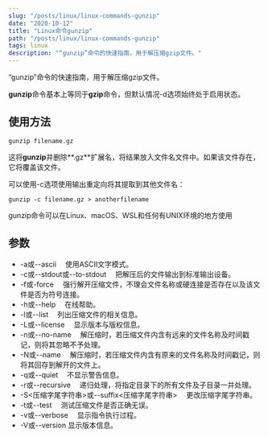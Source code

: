 ```yaml
---
slug: "/posts/linux/linux-commands-gunzip"
date: "2020-10-12"
title: "Linux命令gunzip"
path: "/posts/linux/linux-commands-gunzip"
tags: linux
description: "“gunzip”命令的快速指南，用于解压缩gzip文件。"
---
```


“gunzip”命令的快速指南，用于解压缩gzip文件。

**gunzip**命令基本上等同于**gzip**命令，但默认情况-d选项始终处于启用状态。

## 使用方法

``` shell
gunzip filename.gz
```

这将**gunzip**并删除**.gz**扩展名，将结果放入文件名文件中。如果该文件存在，它将覆盖该文件。

可以使用-c选项使用输出重定向将其提取到其他文件名：

``` shell
gunzip -c filename.gz > anotherfilename
```

gunzip命令可以在Linux、macOS、WSL和任何有UNIX环境的地方使用

## 参数

- -a或--ascii 　使用ASCII文字模式。
- -c或--stdout或--to-stdout 　把解压后的文件输出到标准输出设备。
- -f或-force 　强行解开压缩文件，不理会文件名称或硬连接是否存在以及该文件是否为符号连接。
- -h或--help 　在线帮助。
- -l或--list 　列出压缩文件的相关信息。
- -L或--license 　显示版本与版权信息。
- -n或--no-name 　解压缩时，若压缩文件内含有远来的文件名称及时间戳记，则将其忽略不予处理。
- -N或--name 　解压缩时，若压缩文件内含有原来的文件名称及时间戳记，则将其回存到解开的文件上。
- -q或--quiet 　不显示警告信息。
- -r或--recursive 　递归处理，将指定目录下的所有文件及子目录一并处理。
- -S<压缩字尾字符串>或--suffix<压缩字尾字符串> 　更改压缩字尾字符串。
- -t或--test 　测试压缩文件是否正确无误。
- -v或--verbose 　显示指令执行过程。
- -V或--version 显示版本信息。
